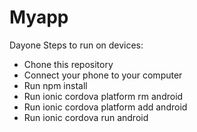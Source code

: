 # Myapp
Dayone
Steps to run on devices:

- Chone this repository <br>
- Connect your phone to your computer <br>
- Run npm install <br>
- Run ionic cordova platform rm android <br>
- Run ionic cordova platform add android <br>
- Run ionic cordova run android <br>

